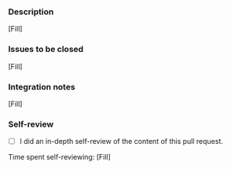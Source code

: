 ### Description
[Fill]

### Issues to be closed
[Fill]

### Integration notes
[Fill]


### Self-review
- [ ] I did an in-depth self-review of the content of this pull request.

Time spent self-reviewing: [Fill]
